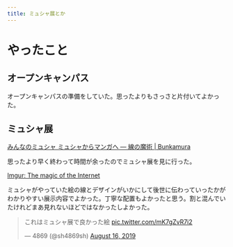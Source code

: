 ```yaml
---
title: ミュシャ展とか
---
```




# やったこと

## オープンキャンパス

オープンキャンパスの準備をしていた。思ったよりもさっさと片付いてよかった。

## ミュシャ展

<a href="https://www.bunkamura.co.jp/museum/exhibition/19_mucha/" class="embedly-card">みんなのミュシャ ミュシャからマンガへ ― 線の魔術 | Bunkamura</a>

思ったより早く終わって時間が余ったのでミュシャ展を見に行った。

<a href="https://imgur.com/a/U89XBqT" class="embedly-card">Imgur: The magic of the Internet</a>

ミュシャがやっていた絵の線とデザインがいかにして後世に伝わっていったかがわかりやすい展示内容でよかった。丁寧な配置もよかったと思う。割と混んでいたけれどまあ見れないほどではなかったしよかった。


<blockquote class="twitter-tweet"><p lang="ja" dir="ltr">これはミュシャ展で良かった絵 <a href="https://t.co/mK7gZvR7i2">pic.twitter.com/mK7gZvR7i2</a></p>&mdash; 4869 (@sh4869sh) <a href="https://twitter.com/sh4869sh/status/1162404262858543105?ref_src=twsrc%5Etfw">August 16, 2019</a></blockquote> <script async src="https://platform.twitter.com/widgets.js" charset="utf-8"></script>
